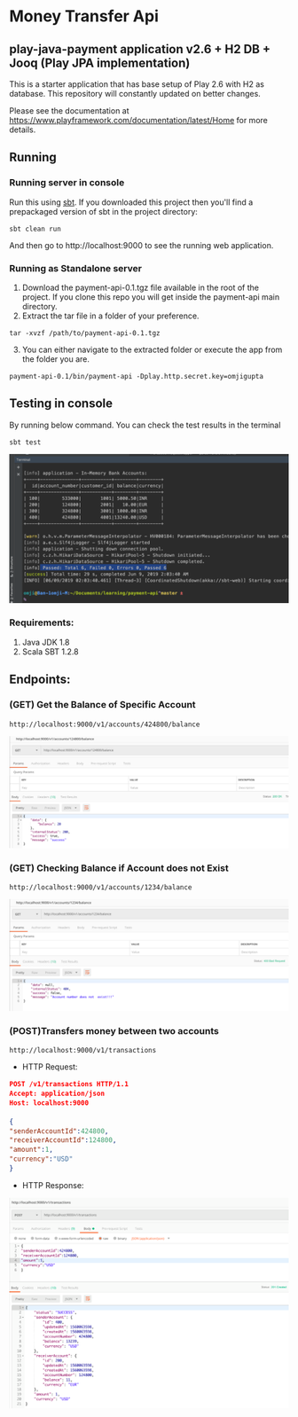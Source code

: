 # Money Transfer Api


## play-java-payment application v2.6 + H2 DB + Jooq (Play JPA implementation)

This is a starter application that has base setup of Play 2.6 with H2 as database. This repository will constantly updated on better changes.

Please see the documentation at https://www.playframework.com/documentation/latest/Home for more details.

## Running

### Running server in console

Run this using [sbt](http://www.scala-sbt.org/).  If you downloaded this project then you'll find a prepackaged version of sbt in the project directory:

```
sbt clean run
```

And then go to http://localhost:9000 to see the running web application.

### Running as Standalone server

1) Download the payment-api-0.1.tgz file available in the root of the project. If you clone this repo you will get inside the payment-api main directory.
2) Extract the tar file in a folder of your preference.

```
tar -xvzf /path/to/payment-api-0.1.tgz
```

3) You can either navigate to the extracted folder or execute the app from the folder you are.

```
payment-api-0.1/bin/payment-api -Dplay.http.secret.key=omjigupta
```


## Testing in console

By running below command. You can check the test results in the terminal

```
sbt test
```

![TestResult](https://github.com/omjigupta/payment-api/blob/master/screenshots/test_cases_result.png)

### Requirements:
1) Java JDK 1.8
2) Scala SBT 1.2.8

## Endpoints:

### (GET) Get the Balance of Specific Account
```
http://localhost:9000/v1/accounts/424800/balance
```
![balance](https://github.com/omjigupta/payment-api/blob/master/screenshots/balance_api.png)

### (GET) Checking Balance if Account does not Exist
```
http://localhost:9000/v1/accounts/1234/balance
```
![wrongAccount](https://github.com/omjigupta/payment-api/blob/master/screenshots/balance_wrongAccount.png)

### (POST)Transfers money between two accounts
```
http://localhost:9000/v1/transactions
```
* HTTP Request:
```json
POST /v1/transactions HTTP/1.1
Accept: application/json
Host: localhost:9000

{
"senderAccountId":424800,
"receiverAccountId":124800,
"amount":1,
"currency":"USD"
}
```
* HTTP Response:

![transfer](https://github.com/omjigupta/payment-api/blob/master/screenshots/transfer_money_1.png)
